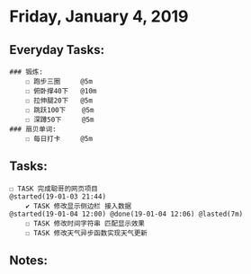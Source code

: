 # Friday, January 4, 2019

## Everyday Tasks:
    ### 锻炼:
        ☐ 跑步三圈     @5m
        ☐ 俯卧撑40下   @10m
        ☐ 拉伸腿20下   @5m
        ☐ 跳跃100下    @5m
        ☐ 深蹲50下     @5m
    ### 扇贝单词:
        ☐ 每日打卡     @5m

## Tasks:
    
    ☐ TASK 完成聪哥的网页项目                                                        @started(19-01-03 21:44) 
        ✔ TASK 修改显示侧边栏 接入数据                                                 @started(19-01-04 12:00) @done(19-01-04 12:06) @lasted(7m)
        ☐ TASK 修改时间字符串 匹配显示效果
        ☐ TASK 修改天气异步函数实现天气更新
## Notes:

